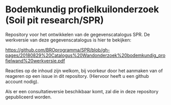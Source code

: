 # Bodemkundig profielkuilonderzoek (Soil pit research/SPR)

Repository voor het ontwikkelen van de gegevenscatalogus SPR. De werkversie van deze gegevenscatalogus is hier te bekijken:

https://github.com/BROprogramma/SPR/blob/gh-pages/20180829%20Catalogus%20Wandonderzoek%20bodemkundig_profielwand%20werkversie.pdf

Reacties op de inhoud zijn welkom, bij voorkeur door het aanmaken van of reageren op een issue in dit repository. (Hiervoor heeft u een github account nodig).

Als er een consultatieversie beschikbaar komt, zal die in deze repository gepubliceerd worden.

